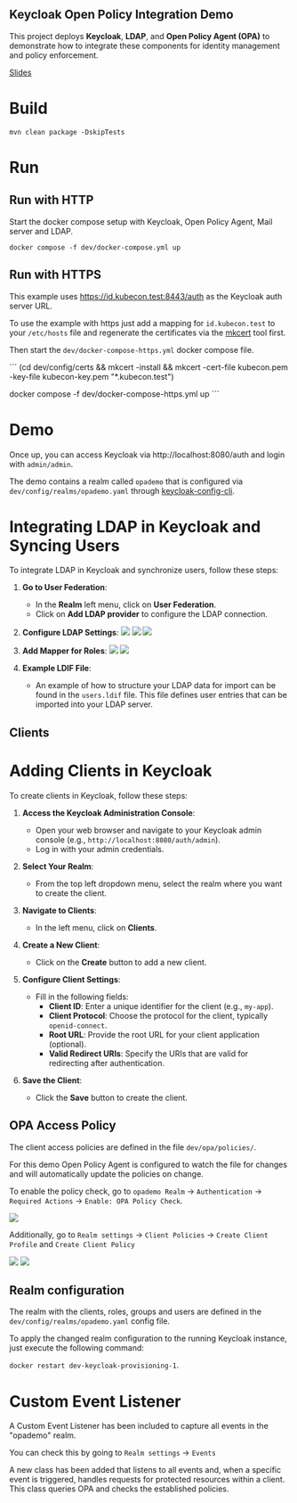 Keycloak Open Policy Integration Demo
----

This project deploys **Keycloak**, **LDAP**, and **Open Policy Agent (OPA)** to demonstrate how to integrate these components for identity management and policy enforcement.

[Slides](keycloak-devday-2024-flexible-authz-for-keycloak-with-openpolicyagent.pdf)

# Build

```
mvn clean package -DskipTests
```

# Run

## Run with HTTP

Start the docker compose setup with Keycloak, Open Policy Agent, Mail server and LDAP.

```
docker compose -f dev/docker-compose.yml up
```

## Run with HTTPS

This example uses https://id.kubecon.test:8443/auth as the Keycloak auth server URL.

To use the example with https just add a mapping for `id.kubecon.test` to your `/etc/hosts` file
and regenerate the certificates via the [mkcert](https://github.com/FiloSottile/mkcert) tool first.

Then start the `dev/docker-compose-https.yml` docker compose file.

´´´
(cd dev/config/certs && mkcert -install && mkcert -cert-file kubecon.pem -key-file kubecon-key.pem "*.kubecon.test")

docker compose -f dev/docker-compose-https.yml up
´´´

# Demo

Once up, you can access Keycloak via http://localhost:8080/auth and login with `admin/admin`.

The demo contains a realm called `opademo` that is configured via `dev/config/realms/opademo.yaml`
through [keycloak-config-cli](https://github.com/adorsys/keycloak-config-cli).

# Integrating LDAP in Keycloak and Syncing Users

To integrate LDAP in Keycloak and synchronize users, follow these steps:
1. **Go to User Federation**:
   - In the **Realm** left menu, click on **User Federation**.
   - Click on **Add LDAP provider** to configure the LDAP connection.
2. **Configure LDAP Settings**:
![](images/configuration-1.png)
![](images/configuration-2.png)
![](images/configuration-3.png)

3. **Add Mapper for Roles**:
![](images/mapper-1.png)
![](images/mapper-2.png)

4. **Example LDIF File**:
   - An example of how to structure your LDAP data for import can be found in the `users.ldif` file. This file defines user entries that can be imported into your LDAP server. 

## Clients

# Adding Clients in Keycloak

To create clients in Keycloak, follow these steps:

1. **Access the Keycloak Administration Console**:
   - Open your web browser and navigate to your Keycloak admin console (e.g., `http://localhost:8080/auth/admin`).
   - Log in with your admin credentials.

2. **Select Your Realm**:
   - From the top left dropdown menu, select the realm where you want to create the client.

3. **Navigate to Clients**:
   - In the left menu, click on **Clients**.

4. **Create a New Client**:
   - Click on the **Create** button to add a new client.

5. **Configure Client Settings**:
   - Fill in the following fields:
     - **Client ID**: Enter a unique identifier for the client (e.g., `my-app`).
     - **Client Protocol**: Choose the protocol for the client, typically `openid-connect`.
     - **Root URL**: Provide the root URL for your client application (optional).
     - **Valid Redirect URIs**: Specify the URIs that are valid for redirecting after authentication.

6. **Save the Client**:
   - Click the **Save** button to create the client.


## OPA Access Policy

The client access policies are defined in the file `dev/opa/policies/`. 

For this demo Open Policy Agent is configured to watch the file for changes and will automatically
update the policies on change.

To enable the policy check, go to `opademo Realm` -> `Authentication` -> `Required Actions` -> `Enable: OPA Policy Check`.

![](images/opa-1.png)

Additionally, go to `Realm settings` -> `Client Policies` -> `Create Client Profile` and `Create Client Policy`

![](images/client-1.png)
![](images/client-2.png)


## Realm configuration

The realm with the clients, roles, groups and users are defined in the `dev/config/realms/opademo.yaml` 
config file. 


To apply the changed realm configuration to the running Keycloak instance, just execute the following command:

`docker restart dev-keycloak-provisioning-1`.

# Custom Event Listener
A Custom Event Listener has been included to capture all events in the "opademo" realm.

You can check this by going to `Realm settings` -> `Events` 

A new class has been added that listens to all events and, when a specific event is triggered, handles requests for protected resources within a client. This class queries OPA and checks the established policies.
